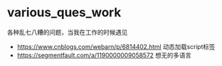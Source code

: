 # various_ques_work
各种乱七八糟的问题，当我在工作的时候遇见



* https://www.cnblogs.com/webarn/p/6814402.html 动态加载script标签
* https://segmentfault.com/a/1190000009058572  想无的多语言
